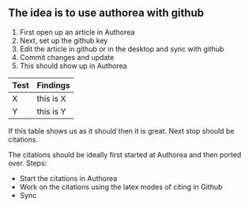 ## The idea is to use authorea with github

1. First open up an article in Authorea
2. Next, set up the github key
3. Edit the article in github or in the desktop and sync with github
4. Commit changes and update
5. This should show up in Authorea

| Test | Findings |
|------|----------|
| X    | this is X |
| Y    | this is Y |

If this table shows us as it should then it is great. Next stop should be citations.

The citations should be ideally first started at Authorea and then ported over. Steps:

- Start the citations in Authorea
- Work on the citations using the latex modes of citing in Github
- Sync


